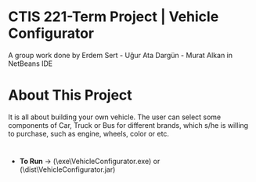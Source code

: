 # CTIS 221-Term Project | Vehicle Configurator 

  A group work done by Erdem Sert - Uğur Ata Dargün - Murat Alkan in NetBeans IDE

# About This Project
It is all about building your own vehicle. The user can
select some components of Car, Truck or Bus for different brands, which s/he is willing to
purchase, such as engine, wheels, color or etc.
#
- **To Run** -> (\exe\VehicleConfigurator.exe) or (\dist\VehicleConfigurator.jar)
